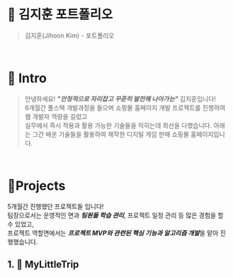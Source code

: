 # 📜 김지훈 포트폴리오

> 김지훈(Jihoon Kim) - 포트폴리오

<br />

# 👋 Intro

> 안녕하세요! ***"안정적으로 자리잡고 꾸준히 발전해 나아가는"*** 김지훈입니다!  
> 6개월간 풀스택 개발과정을 들으며 쇼핑몰 홈페이지 개발 프로젝트를 진행하여 웹 개발자 역량을 길렀고  
> 실무에서 즉시 적용과 활용 가능한 기술들을 익히는데 최선을 다했습니다.
> 아래는 그간 배운 기술들을 활용하여 제작한 디지털 게임 판매 쇼핑몰 홈페이지입니다.

<br />

# 📝Projects
5개월간 진행했던 프로젝트들 입니다!  
팀장으로서는 운영적인 면과 ***팀원들 학습 관리***, 프로젝트 일정 관리 등 많은 경험을 할 수 있었고,  
프로젝트 역할면에서는 ***프로젝트 MVP와 관련된 핵심 기능과 알고리즘 개발***을 맡아 진행했습니다.

## 1. 🛫 MyLittleTrip
